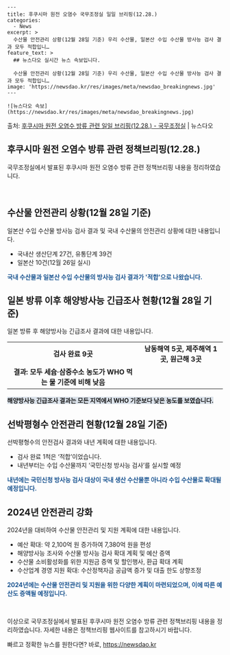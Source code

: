     ---
    title: 후쿠시마 원전 오염수 국무조정실 일일 브리핑(12.28.)
    categories:
      - News
    excerpt: >
      수산물 안전관리 상황(12월 28일 기준) 우리 수산물, 일본산 수입 수산물 방사능 검사 결과 모두 적합입니…
    feature_text: >
      ## 뉴스다오 실시간 뉴스 속보입니다.
    
      수산물 안전관리 상황(12월 28일 기준) 우리 수산물, 일본산 수입 수산물 방사능 검사 결과 모두 적합입니…
    image: 'https://newsdao.kr/res/images/meta/newsdao_breakingnews.jpg'
    ---
    
    ![뉴스다오 속보](https://newsdao.kr/res/images/meta/newsdao_breakingnews.jpg)

<p>출처: <a href="https://newsdao.kr/2907" rel="dofollow">후쿠시마 원전 오염수 방류 관련 일일 브리핑(12.28.) - 국무조정실</a> | 뉴스다오</p>

<h2 data-ke-size="size26">후쿠시마 원전 오염수 방류 관련 정책브리핑(12.28.)</h2>
국무조정실에서 발표된 후쿠시마 원전 오염수 방류 관련 정책브리핑 내용을 정리하였습니다.

<p data-ke-size="size16">&nbsp;</p>

<h2 data-ke-size="size24">수산물 안전관리 상황(12월 28일 기준)</h2>
일본산 수입 수산물 방사능 검사 결과 및 국내 수산물의 안전관리 상황에 대한 내용입니다.

<ul>
  <li>국내산 생산단계 27건, 유통단계 39건</li>
  <li>일본산 10건(12월 26일 실시)</li>
</ul>

<p data-ke-size="size16"><b><span style="color: #1a5490;">국내 수산물과 일본산 수입 수산물의 방사능 검사 결과가 '적합'으로 나왔습니다.</span></b></p>

<h2 data-ke-size="size24">일본 방류 이후 해양방사능 긴급조사 현황(12월 28일 기준)</h2>
일본 방류 후 해양방사능 긴급조사 결과에 대한 내용입니다.

<table>
  <tr>
    <td style="text-align: center; height: 17px;"><b>검사 완료 9곳</b></td>
    <td style="text-align: center; height: 17px;"><b>남동해역 5곳, 제주해역 1곳, 원근해 3곳</b></td>
  </tr>
  <tr>
    <td style="text-align: center; height: 17px;"><b>결과: 모두 세슘·삼중수소 농도가 WHO 먹는 물 기준에 비해 낮음</b></td>
  </tr>
</table>

<p data-ke-size="size16"><b><span style="background-color: #21538527;">해양방사능 긴급조사 결과는 모든 지역에서 WHO 기준보다 낮은 농도를 보였습니다.</span></b></p>

<h2 data-ke-size="size24">선박평형수 안전관리 현황(12월 28일 기준)</h2>
선박평형수의 안전검사 결과와 내년 계획에 대한 내용입니다.

<ul>
  <li>검사 완료 1척은 ‘적합’이었습니다.</li>
  <li>내년부터는 수입 수산물까지 ‘국민신청 방사능 검사’를 실시할 예정</li>
</ul>

<p data-ke-size="size16"><b><span style="color: #1a5490;">내년에는 국민신청 방사능 검사 대상이 국내 생산 수산물뿐 아니라 수입 수산물로 확대될 예정입니다.</span></b></p>

<h2 data-ke-size="size24">2024년 안전관리 강화</h2>
2024년을 대비하여 수산물 안전관리 및 지원 계획에 대한 내용입니다.

<ul>
  <li>예산 확대: 약 2,100억 원 증가하여 7,380억 원을 편성</li>
  <li>해양방사능 조사와 수산물 방사능 검사 확대 계획 및 예산 증액</li>
  <li>수산물 소비활성화를 위한 지원금 증액 및 할인행사, 환급 확대 계획</li>
  <li>수산업계 경영 지원 확대: 수산정책자금 공급액 증가 및 대출 한도 상향조정</li>
</ul>

<p data-ke-size="size16"><b><span style="color: #1a5490;">2024년에는 수산물 안전관리 및 지원을 위한 다양한 계획이 마련되었으며, 이에 따른 예산도 증액될 예정입니다.</span></b></p>

<p data-ke-size="size16">&nbsp;</p>

이상으로 국무조정실에서 발표된 후쿠시마 원전 오염수 방류 관련 정책브리핑 내용을 정리하였습니다. 자세한 내용은 정책브리핑 웹사이트를 참고하시기 바랍니다.

<p data-ke-size="size16"></p> 

빠르고 정확한 뉴스를 원한다면? 바로, <a href="https://newsdao.kr" rel="dofollow">https://newsdao.kr</a>


    
